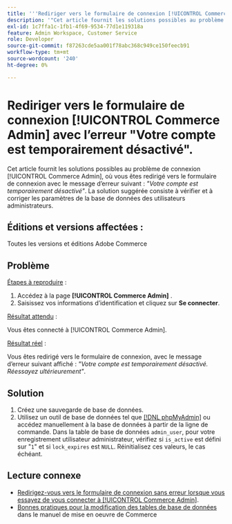 ```yaml
---
title: '''Rediriger vers le formulaire de connexion [!UICONTROL Commerce Admin] avec l''erreur "Votre compte est temporairement désactivé"'''
description: '"Cet article fournit les solutions possibles au problème de connexion de l’administrateur Commerce, où vous êtes redirigé vers le formulaire de connexion avec le message d’erreur suivant : *"Votre compte est temporairement désactivé"*. La solution suggérée est de vérifier et de corriger les paramètres de la base de données des utilisateurs administrateurs."'
exl-id: 1c7ffa1c-1fb1-4f69-9534-77d1e119318a
feature: Admin Workspace, Customer Service
role: Developer
source-git-commit: f87263cde5aa001f78abc368c949ce150feecb91
workflow-type: tm+mt
source-wordcount: '240'
ht-degree: 0%

---
```


# Rediriger vers le formulaire de connexion [!UICONTROL Commerce Admin] avec l’erreur &quot;Votre compte est temporairement désactivé&quot;.

Cet article fournit les solutions possibles au problème de connexion [!UICONTROL Commerce Admin], où vous êtes redirigé vers le formulaire de connexion avec le message d’erreur suivant : *&quot;Votre compte est temporairement désactivé&quot;*. La solution suggérée consiste à vérifier et à corriger les paramètres de la base de données des utilisateurs administrateurs.

## Éditions et versions affectées :

Toutes les versions et éditions Adobe Commerce

## Problème

<u>Étapes à reproduire</u> :

1. Accédez à la page **[!UICONTROL Commerce Admin]** .
1. Saisissez vos informations d’identification et cliquez sur **Se connecter**.

<u>Résultat attendu</u> :

Vous êtes connecté à [!UICONTROL Commerce Admin].

<u>Résultat réel</u> :

Vous êtes redirigé vers le formulaire de connexion, avec le message d’erreur suivant affiché : *&quot;Votre compte est temporairement désactivé. Réessayez ultérieurement&quot;*.

## Solution

1. Créez une sauvegarde de base de données.
1. Utilisez un outil de base de données tel que [[!DNL phpMyAdmin]](https://devdocs.magento.com/guides/v2.2/install-gde/prereq/optional.html#install-optional-phpmyadmin) ou accédez manuellement à la base de données à partir de la ligne de commande. Dans la table de base de données `admin_user`, pour votre enregistrement utilisateur administrateur, vérifiez si `is_active` est défini sur &quot;`1`&quot; et si `lock_expires` est `NULL`. Réinitialisez ces valeurs, le cas échéant.

## Lecture connexe

* [ Redirigez-vous vers le formulaire de connexion sans erreur lorsque vous essayez de vous connecter à [!UICONTROL Commerce Admin]](https://experienceleague.adobe.com/en/docs/commerce-knowledge-base/kb/troubleshooting/miscellaneous/login-redirect-when-trying-to-login-to-magento-admin).
* [ Bonnes pratiques pour la modification des tables de base de données](https://experienceleague.adobe.com/en/docs/commerce-operations/implementation-playbook/best-practices/development/modifying-core-and-third-party-tables#why-adobe-recommends-avoiding-modifications) dans le manuel de mise en oeuvre de Commerce
